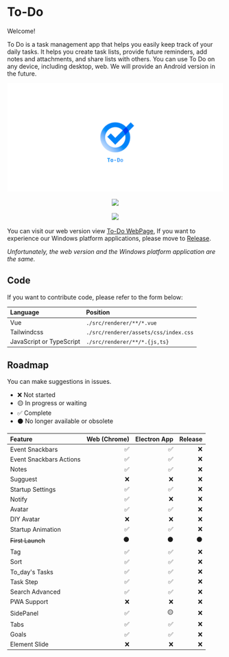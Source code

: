# **To-Do**

Welcome!

To Do is a task management app that helps you easily keep track of your daily tasks. It helps you create task lists, provide future reminders, add notes and attachments, and share lists with others. You can use To Do on any device, including desktop, web. We will provide an Android version in the future.

<div align="center">

![To-Do](./resources/todo-1280x640.png?raw=true)

![](https://img.shields.io/github/downloads/bre97-web/To-Do/v1.0.0-pre.3/total)

![](https://img.shields.io/github/last-commit/bre97-web/To-Do)

</div>

You can visit our web version view [To-Do WebPage](bre97-web.github.io/To-Do/), If you want to experience our Windows platform applications, please move to [Release](https://github.com/bre97-web/To-Do/releases). 

_Unfortunately, the web version and the Windows platform application are the same._

## Code

If you want to contribute code, please refer to the form below:

|Language|Position|
|:--|:--|
|Vue|`./src/renderer/**/*.vue`|
|Tailwindcss|`./src/renderer/assets/css/index.css`|
|JavaScript or TypeScript|`./src/renderer/**/*.{js,ts}`|

## Roadmap

You can make suggestions in issues.

- ❌ Not started
- 🟡 In progress or waiting
- ✅ Complete
- ⚫ No longer available or obsolete

|Feature|Web (Chrome)|Electron App|Release|
|:--|--:|--:|--:|
|Event Snackbars|✅|✅|❌|
|Event Snackbars Actions|✅|✅|❌|
|Notes|✅|✅|❌|
|Sugguest|❌|❌|❌|
|Startup Settings|✅|✅|❌|
|Notify|✅|❌|❌|
|Avatar|✅|✅|❌|
|DIY Avatar|❌|❌|❌|
|Startup Animation|✅|✅|❌|
|~~First Launch~~|⚫|⚫|⚫|
|Tag|✅|✅|❌|
|Sort|✅|✅|❌|
|To_day's Tasks|✅|✅|❌|
|Task Step|✅|✅|❌|
|Search Advanced|✅|✅|❌|
|PWA Support|❌|❌|❌|
|SidePanel|✅|🟡|❌|
|Tabs|✅|✅|❌|
|Goals|✅|✅|❌|
|Element Slide|❌|❌|❌|